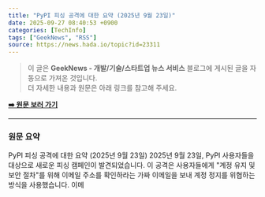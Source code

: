 ```yaml
---
title: "PyPI 피싱 공격에 대한 요약 (2025년 9월 23일)"
date: 2025-09-27 08:40:53 +0900
categories: [TechInfo]
tags: ["GeekNews", "RSS"]
source: https://news.hada.io/topic?id=23311
---
```

> 이 글은 **GeekNews - 개발/기술/스타트업 뉴스 서비스** 블로그에 게시된 글을 자동으로 가져온 것입니다. <br>
> 더 자세한 내용과 원문은 아래 링크를 참고해 주세요.

[**➡️ 원문 보러 가기**](https://news.hada.io/topic?id=23311)

---

### 원문 요약
PyPI 피싱 공격에 대한 요약 (2025년 9월 23일) 2025년 9월 23일, PyPI 사용자들을 대상으로 새로운 피싱 캠페인이 발견되었습니다. 이 공격은 사용자들에게 "계정 유지 및 보안 절차"를 위해 이메일 주소를 확인하라는 가짜 이메일을 보내 계정 정지를 위협하는 방식을 사용했습니다. 이메
